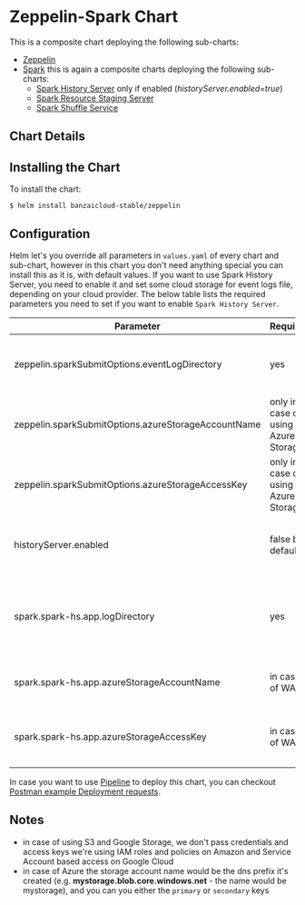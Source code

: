 # Zeppelin-Spark Chart

This is a composite chart deploying the following sub-charts:

- [Zeppelin](https://github.com/banzaicloud/banzai-charts/tree/master/stable/zeppelin)
- [Spark](https://github.com/banzaicloud/banzai-charts/tree/master/stable/spark) this is again a composite charts deploying the following sub-charts:
  - [Spark History Server](https://github.com/banzaicloud/banzai-charts/tree/master/stable/spark-hs) only if enabled (*historyServer.enabled=true*)
  - [Spark Resource Staging Server](https://github.com/banzaicloud/banzai-charts/tree/master/stable/spark-rss)
  - [Spark Shuffle Service](https://github.com/banzaicloud/banzai-charts/tree/master/stable/spark-shuffle)

## Chart Details

## Installing the Chart

To install the chart:

```
$ helm install banzaicloud-stable/zeppelin
```

## Configuration

Helm let's you override all parameters in `values.yaml` of every chart and sub-chart, however in this chart you don't need anything special you can install this as it is, with default values. If you want to use Spark History Server, you need to enable it and set some cloud storage for event logs file, depending on your cloud provider.  The below table lists the required parameters you need to set if you want to enable `Spark History Server`.

| Parameter                            | Required | Description                                                       |Example                           |
| ------------------------------------ | ---------|----------------------------------------------------------------- | ------------------------------------------------------------------------------------------------------------------------------ |
| zeppelin.sparkSubmitOptions.eventLogDirectory                     | yes      |the URL to the directory for event logs | s3a://yourBucketName/eventLogFoloder<br>wasb://your_blob_container_name@you_storage_account_name.blob.core.windows.net/eventLog<br>gs://yourBucketName/eventLogFoloder|  
| zeppelin.sparkSubmitOptions.azureStorageAccountName          | only in case of using Azure Storage| Name of your Azure storage account        | see Notes |
| zeppelin.sparkSubmitOptions.azureStorageAccessKey            | only in case of using Azure Storage| Access key for your Azure storage account | see Notes |
| historyServer.enabled           | false by default| Enable deploying Spark History Server | true / false |
| spark.spark-hs.app.logDirectory                     | yes      |the URL to the directory containing application event logs to load| s3a://yourBucketName/eventLogFoloder<br>wasb://your_blob_container_name@you_storage_account_name.blob.core.windows.net/eventLog<br>gs://yourBucketName/eventLogFoloder|  
| spark.spark-hs.app.azureStorageAccountName          | in case of WASB| Name of your Azure storage account        | see Notes |
| spark.spark-hs.app.azureStorageAccessKey            | in case of WASB| Access key for your Azure storage account | see Notes |

In case you want to use [Pipeline](https://github.com/banzaicloud/pipeline) to deploy this chart, you can checkout [Postman example Deployment requests](https://github.com/banzaicloud/pipeline/blob/master/docs/postman/deploy_examples.postman_collection.json).

## Notes

* in case of using S3 and Google Storage, we don't pass credentials and access keys we're using IAM roles and policies on Amazon and Service Account based access on Google Cloud
* in case of Azure the storage account name would be the dns prefix it's created (e.g. **mystorage.blob.core.windows.net** - the name would be mystorage), and you can you either the `primary` or `secondary` keys
